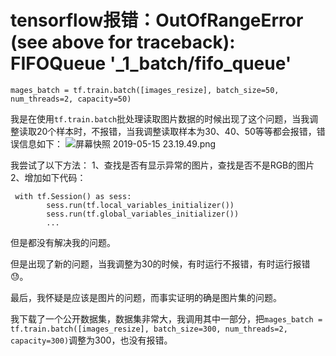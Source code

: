 # tensorflow报错：OutOfRangeError (see above for traceback): FIFOQueue '_1_batch/fifo_queue' 

`mages_batch = tf.train.batch([images_resize], batch_size=50, num_threads=2, capacity=50)`

我是在使用`tf.train.batch`批处理读取图片数据的时候出现了这个问题，当我调整读取20个样本时，不报错，当我调整读取样本为30、40、50等等都会报错，错误信息如下：
![屏幕快照 2019-05-15 23.19.49.png](https://upload-images.jianshu.io/upload_images/5637154-e0a8ae903b5997f1.png?imageMogr2/auto-orient/strip%7CimageView2/2/w/1240)


我尝试了以下方法：
1、查找是否有显示异常的图片，查找是否不是RGB的图片
2、增加如下代码：
```
 with tf.Session() as sess:
        sess.run(tf.local_variables_initializer())
        sess.run(tf.global_variables_initializer())
        ...
```
但是都没有解决我的问题。

但是出现了新的问题，当我调整为30的时候，有时运行不报错，有时运行报错😓。

最后，我怀疑是应该是图片的问题，而事实证明的确是图片集的问题。

我下载了一个公开数据集，数据集非常大，我调用其中一部分，把`mages_batch = tf.train.batch([images_resize], batch_size=300, num_threads=2, capacity=300)`调整为300，也没有报错。


